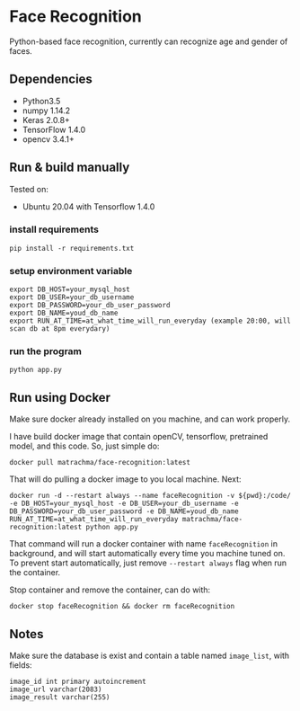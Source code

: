 # Face Recognition
Python-based face recognition, currently can recognize age and gender of faces.

## Dependencies
- Python3.5
- numpy 1.14.2
- Keras 2.0.8+
- TensorFlow 1.4.0
- opencv 3.4.1+

## Run & build manually
Tested on:
- Ubuntu 20.04 with Tensorflow 1.4.0

### install requirements
```
pip install -r requirements.txt
```

### setup environment variable
```
export DB_HOST=your_mysql_host
export DB_USER=your_db_username
export DB_PASSWORD=your_db_user_password
export DB_NAME=youd_db_name
export RUN_AT_TIME=at_what_time_will_run_everyday (example 20:00, will scan db at 8pm everydary)
```

### run the program
```
python app.py
```

## Run using Docker
Make sure docker already installed on you machine, and can work properly.

I have build docker image that contain openCV, tensorflow, pretrained model, and this code. So, just simple do:
```
docker pull matrachma/face-recognition:latest
```
That will do pulling a docker image to you local machine. Next:
```
docker run -d --restart always --name faceRecognition -v ${pwd}:/code/ -e DB_HOST=your_mysql_host -e DB_USER=your_db_username -e DB_PASSWORD=your_db_user_password -e DB_NAME=youd_db_name RUN_AT_TIME=at_what_time_will_run_everyday matrachma/face-recognition:latest python app.py
```
That command will run a docker container with name `faceRecognition` in background, and will start automatically every time you machine tuned on.
To prevent start automatically, just remove `--restart always` flag when run the container.

Stop container and remove the container, can do with:
```
docker stop faceRecognition && docker rm faceRecognition
```

## Notes
Make sure the database is exist and contain a table named `image_list`, with fields:
```
image_id int primary autoincrement
image_url varchar(2083)
image_result varchar(255)
```